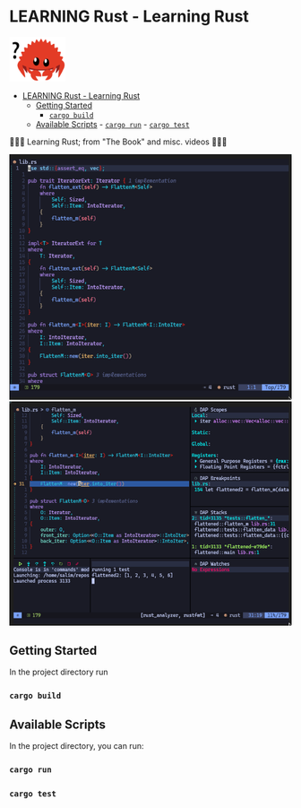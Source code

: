 # LEARNING Rust - Learning Rust

<!-- ![flatten-01 ](./rust_crab.svg =100x80) -->
<div>
<img src="./rust_crab.svg" width="100" height="80"/>
</div
<!--toc:start-->

- [LEARNING Rust - Learning Rust](#learning-rust-learning-rust)
  - [Getting Started](#getting-started)
    - [`cargo build`](#cargo-build)
  - [Available Scripts](#available-scripts) - [`cargo run`](#cargo-run) - [`cargo test`](#cargo-test)
  <!--toc:end-->

🦀🦀🦀 Learning Rust; from "The Book" and misc. videos 🦀🦀🦀

![flatten-01 ](./flatten01.png)  
![flatten-01 ](./flatten02_debug.png)

## Getting Started

In the project directory run

### `cargo build`

## Available Scripts

In the project directory, you can run:

### `cargo run`

### `cargo test`
